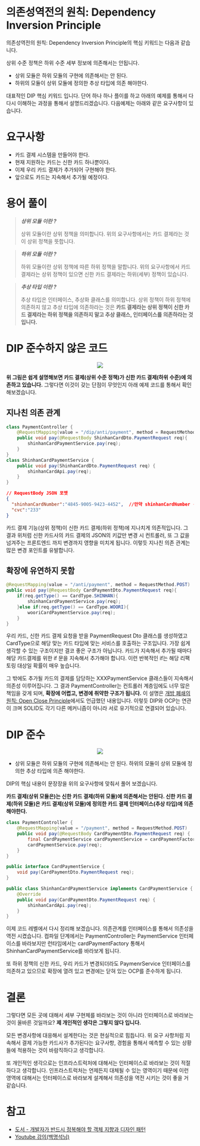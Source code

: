 # 의존성역전의 원칙: Dependency Inversion Principle
의존성역전의 원칙: Dependency Inversion Principle의 핵심 키워드는 다음과 같습니다. 

상위 수준 정책은 하위 수준 세부 정보에 의존해서는 안됩니다.

* 상위 모듈은 하위 모듈의 구현에 의존해서는 안 된다. 
* 하위의 모듈이 상위 모듈에 정의한 추상 타입에 의존 해야한다.

대표적인 DIP 핵심 키워드 입니다. 단어 하나 하나 플이를 하고 아래의 예제를 통해서 다 다시 이해하는 과정을 통해서 설명드리겠습니다. 다음예제는 아래와 같은 요구사항이 있습니다.

# 요구사항
* 카드 결제 시스템을 만들어야 한다.
* 현재 지원하는 카드는 신한 카드 하나뿐이다.
* 이제 우리 카드 결제가 추가되어 구현해야 한다.
* 앞으로도 카드는 지속해서 추가될 예정이다.

# 용어 풀이

> ***상위 모듈 이란 ?***
>
> 상위 모듈이란 상위 정책을 의미합니다. 위의 요구사항에서는 카드 결제라는 것이 상위 정책을 뜻합니다.

> ***하위 모듈 이란 ?***
>
> 하위 모듈이란 상위 정책에 따른 하위 정책을 말합니다. 위의 요구사항에서 카드 결제라는 상위 정책이 있으면 신한 카드 결제라는 하위(세부) 정책이 있습니다.

> ***추상 타입 이란 ?***
>
> 추상 타입은 인터페이스, 추상화 클래스를 의미합니다. 상위 정책이 하위 정책에 의존하지 않고 추상 타입에 의존하라는 것은 **카드 결제라는 상위 정책이 신한 카드 결제라는 하위 정책을 의존하지 말고 추상 클래스, 인터페이스를 의존하라는 것입니다.**

# DIP 준수하지 않은 코드

<p align="center">
    <img src="https://i.imgur.com/Zkykv9m.png">
</p>



**위 그림은 쉽게 설명해보면 카드 결제(상위 수준 정책)가 신한 카드 결제(하위 수준)에 의존하고 있습니다.** 그렇다면 이것이 갖는 단점이 무엇인지 아래 예제 코드를 통해서 확인해보겠습니다.

## 지나친 의존 관계

```java
class PaymentController {
    @RequestMapping(value = "/dip/anti/payment", method = RequestMethod.POST)
    public void pay(@RequestBody ShinhanCardDto.PaymentRequest req){
        shinhanCardPaymentService.pay(req);
    }   
}
class ShinhanCardPaymentService {
    public void pay(ShinhanCardDto.PaymentRequest req) {
        shinhanCardApi.pay(req);
    }   
}
```
```json
// RequestBody JSON 포멧
{
  "shinhanCardNumber":"4845-9005-9423-4452",  //만약 shinhanCardNumber -> cardNumber 으로 변경된다면 ?
  "cvc":"233"
}
```
카드 결제 기능(상위 정책)이 신한 카드 결제(하위 정책)에 지나치게 의존적입니다. 그 결과 위처럼 신한 카드사의 카드 결제의 JSON의 키값만 변경 시 컨트롤러, 또 그 값을 넘겨주는 프론트엔드 까지 변경까지 영향을 미치게 됩니다. 이렇듯 지나친 의존 관계는 많은 변경 포인트를 유발합니다.

## 확장에 유연하지 못함

```java
@RequestMapping(value = "/anti/payment", method = RequestMethod.POST)
public void pay(@RequestBody CardPaymentDto.PaymentRequest req){
    if(req.getType() == CardType.SHINHAN){
        shinhanCardPaymentService.pay(req);
    }else if(req.getType() == CardType.WOORI){
        wooriCardPaymentService.pay(req);
    }
}
```
우리 카드, 신한 카드 결제 요청을 받을 PaymentRequest Dto 클래스를 생성하였고 CardType으로 해당 맞는 카드 타입에 맞는 서비스를 호출하는 구조입니다. 가장 쉽게 생각할 수 있는 구조이지만 결코 좋은 구조가 아닙니다. 카드가 지속해서 추가될 때마다 해당 카드결제를 위한 if 문을 지속해서 추가해야 합니다. 이런 반복적인 if는 해당 리팩토링 대상일 확률이 매우 높습니다.

그 밖에도 추가될 카드의 결제를 담당하는 XXXPaymentService 클래스들이 지속해서 의존성 이루어집니다. 그 결과 PaymentController는 컨트롤러 계층임에도 너무 많은 책임을 갖게 되며, **확장에 어렵고, 변경에 취약한 구조가 됩니다.** 이 설명은 [개방 폐쇄의 원칙: Open Close Principle](https://github.com/cheese10yun/spring-SOLID/blob/master/docs/OCP.md)에서도 언급했던 내용입니다. 이렇듯 DIP와 OCP는 연관이 크며 SOLID도 각기 다른 메커니즘이 아니라 서로 유기적으로 연결되어 있습니다.



# DIP 준수

<p align="center">
    <img src="https://i.imgur.com/TdGYl8n.png">
</p>

* 상위 모듈은 하위 모듈의 구현에 의존해서는 안 된다. 하위의 모듈이 상위 모듈에 정의한 추상 타입에 의존 해야한다.

DIP의 핵심 내용이 문장장을 위의 요구사항에 맞춰서 풀어 보겠습니다. 

**카드 결제(상위 모듈은)는 신한 카드 결제(하위 모듈)에 의존해서는 안된다. 신한 카드 결제(하위 모듈)은 카드 결제(상위 모듈)에 정의한 카드 결제 인터페이스(추상 타입)에 의존 해야한다.** 

```java
class PaymentController {
    @RequestMapping(value = "/payment", method = RequestMethod.POST)
    public void pay(@RequestBody CardPaymentDto.PaymentRequest req) {
        final CardPaymentService cardPaymentService = cardPaymentFactory.getType(req.getType());
        cardPaymentService.pay(req);
    }
}

public interface CardPaymentService {
    void pay(CardPaymentDto.PaymentRequest req);
}

public class ShinhanCardPaymentService implements CardPaymentService {
    @Override
    public void pay(CardPaymentDto.PaymentRequest req) {
        shinhanCardApi.pay(req);
    }
}
```

이제 코드 레벨에서 다시 정리해 보겠습니다. 의존관계를 인터페이스를 통해서 의존성을 역전 시켰습니다. 컴파일 단계에서는 PaymentController는 PaymentService 인터페이스를 바라보지만 런타임에서는 cardPaymentFactory 통해서 ShinhanCardPaymentService를 바라보게 됩니다. 

또 하위 정책의 신한 카드, 우리 카드가 변경되더라도 PaymenrService 인터페이스를 의존하고 있으므로 확장에 열려 있고 변경에는 닫혀 있는 OCP를 준수하게 됩니다.

# 결론
그렇다면 모든 곳에 대해서 세부 구현체를 바라보는 것이 아니라 인터페이스로 바라보는 것이 올바른 것일까요? **제 개인적인 생각은 그렇지 않다 입니다.**

모든 변경사항에 대응해서 설계한다는 것은 현실적으로 힘듭니다. 위 요구 사항처럼 지속해서 결제 가능한 카드사가 추가된다는 요구사항, 경험을 통해서 예측할 수 있는 상황들에 적용하는 것이 바람직하다고 생각합니다. 

또 개인적인 생각으로는 인프라스트럭처에 대해서는 인터페이스로 바라보는 것이 적절하다고 생각합니다. 인프라스트럭처는 언제든지 대체될 수 있는 영역이기 때문에 이런 영역에 대해서는 인터페이스로 바라보게 설계해서 의존성을 역전 시키는 것이 좋을 거 같습니다.


# 참고
* [도서 - 개발자가 반드시 정복해야 할 객체 지향과 디자인 패턴](http://www.kyobobook.co.kr/product/detailViewKor.laf?ejkGb=KOR&barcode=9788969090010)
* [Youtube 강의(백명석님)](https://www.youtube.com/user/codetemplate/videos)